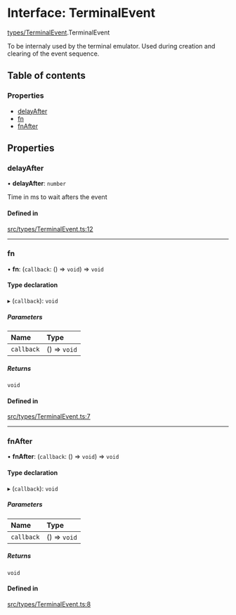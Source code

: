 # Interface: TerminalEvent

[types/TerminalEvent](../wiki/types.TerminalEvent).TerminalEvent

To be internaly used by the terminal emulator. Used during creation and clearing of the event sequence.

## Table of contents

### Properties

- [delayAfter](../wiki/types.TerminalEvent.TerminalEvent#delayafter)
- [fn](../wiki/types.TerminalEvent.TerminalEvent#fn)
- [fnAfter](../wiki/types.TerminalEvent.TerminalEvent#fnafter)

## Properties

### delayAfter

• **delayAfter**: `number`

Time in ms to wait afters the event

#### Defined in

[src/types/TerminalEvent.ts:12](https://github.com/LucEnden/unix-terminal-emulator/blob/45db79d/src/types/TerminalEvent.ts#L12)

___

### fn

• **fn**: (`callback`: () => `void`) => `void`

#### Type declaration

▸ (`callback`): `void`

##### Parameters

| Name | Type |
| :------ | :------ |
| `callback` | () => `void` |

##### Returns

`void`

#### Defined in

[src/types/TerminalEvent.ts:7](https://github.com/LucEnden/unix-terminal-emulator/blob/45db79d/src/types/TerminalEvent.ts#L7)

___

### fnAfter

• **fnAfter**: (`callback`: () => `void`) => `void`

#### Type declaration

▸ (`callback`): `void`

##### Parameters

| Name | Type |
| :------ | :------ |
| `callback` | () => `void` |

##### Returns

`void`

#### Defined in

[src/types/TerminalEvent.ts:8](https://github.com/LucEnden/unix-terminal-emulator/blob/45db79d/src/types/TerminalEvent.ts#L8)
